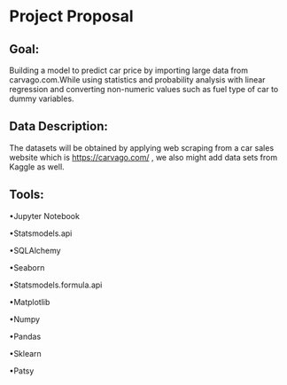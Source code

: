 # Project Proposal

## Goal:

Building a model to predict car price by importing large 
data from carvago.com.While using statistics and probability analysis with 
linear regression and converting non-numeric values such
as fuel type of car to dummy variables.

## Data Description:

The datasets will be obtained by applying web scraping 
from a car sales website which is https://carvago.com/ , 
we also might add data sets from Kaggle as well.
    
## Tools:

•Jupyter Notebook

•Statsmodels.api 

•SQLAlchemy

•Seaborn

•Statsmodels.formula.api

•Matplotlib

•Numpy

•Pandas

•Sklearn

•Patsy
